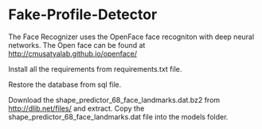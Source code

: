 # Fake-Profile-Detector
The Face Recognizer uses the OpenFace face recogniton with deep neural networks.
The Open face can be found at http://cmusatyalab.github.io/openface/

Install all the requirements from requirements.txt file.

Restore the database from sql file.

Download the shape_predictor_68_face_landmarks.dat.bz2 from http://dlib.net/files/ and extract. 
Copy the shape_predictor_68_face_landmarks.dat file into the models folder.

